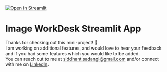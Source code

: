 [![Open in Streamlit](https://static.streamlit.io/badges/streamlit_badge_black_white.svg)](https://share.streamlit.io/siddhantsadangi/imageworkdesk/ImageProcessing.py)

# Image WorkDesk Streamlit App

Thanks for checking out this mini-project! 💖 <br>
I am working on additional features, and would love to hear your feedback and if you had some features which you would like to be added. <br>
You can reach out to me at [siddhant.sadangi@gmail.com](mailto:siddhant.sadangi@gmail.com) and/or connect with me on [LinkedIn](https://linkedin.com/in/siddhantsadangi).